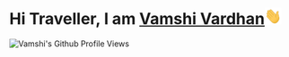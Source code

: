 <h1>Hi Traveller, I am <a href="">Vamshi Vardhan</a><img src="https://raw.githubusercontent.com/ABSphreak/ABSphreak/master/gifs/Hi.gif" width="30px" height="30px"></h1>

![Vamshi's Github Profile Views](https://komarev.com/ghpvc/?username=vamshi-2003&color=blueviolet)  
